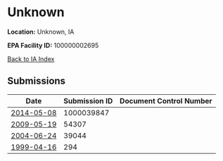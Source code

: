 # Unknown

**Location:** Unknown, IA

**EPA Facility ID:** 100000002695

[Back to IA Index](../../index.md)

## Submissions

| Date | Submission ID | Document Control Number |
|------|--------------|-------------------------|
| [2014-05-08](submissions/1000039847.md) | 1000039847 |  |
| [2009-05-19](submissions/54307.md) | 54307 |  |
| [2004-06-24](submissions/39044.md) | 39044 |  |
| [1999-04-16](submissions/294.md) | 294 |  |
